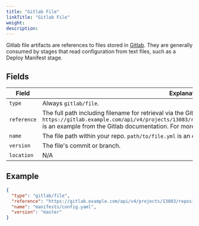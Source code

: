 ```yaml
---
title: "Gitlab File"
linkTitle: "Gitlab File"
weight: 
description: 
---
```



Gitlab file artifacts are references to files stored in
[Gitlab](https://gitlab.com). They are generally consumed
by stages that read configuration from text files, such as a Deploy Manifest
stage.

## Fields

| Field | Explanation |
|-|-----------|
| `type` | Always `gitlab/file`. |
| `reference` |  The full path including filename for retrieval via the Gitlab API. `https://gitlab.example.com/api/v4/projects/13083/repository/files/manifests%2Fconfig%2Eyaml/raw` is an example from the Gitlab documentation. For more info, see the documentation [here](https://docs.gitlab.com/ee/api/repository_files.html#get-raw-file-from-repository).
| `name` | The file path within your repo. `path/to/file.yml` is an example. |
| `version` | The file's commit or branch. |
| `location` | N/A |

## Example

```json
{
  "type": "gitlab/file",
  "reference": "https://gitlab.example.com/api/v4/projects/13083/repository/files/manifests%2Fconfig%2Eyaml/raw",
  "name": "manifests/config.yaml",
  "version": "master"
}
```
